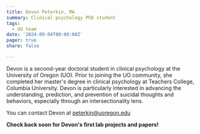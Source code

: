 ```yaml
---
title: Devon Peterkin, MA
summary: Clinical psychology PhD student
tags: 
  - UO team
date: '2024-09-04T00:00:00Z'
pager: true
share: false

---
```


Devon is a second-year doctoral student in clinical psychology at the University of Oregon (UO). Prior to joining the UO community, she completed her master's degree in clinical psychology at Teachers College, Columbia University. Devon is particularly interested in advancing the understanding, prediction, and prevention of suicidal thoughts and behaviors, especially through an intersectionality lens.

You can contact Devon at peterkin@uoregon.edu

**Check back soon for Devon's first lab projects and papers!**